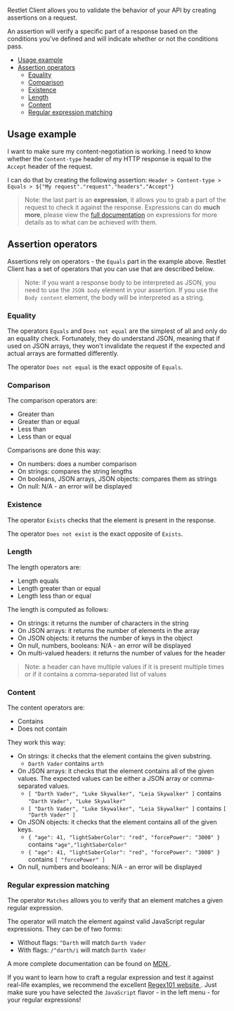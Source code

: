 Restlet Client allows you to validate the behavior of your API by creating assertions on a request.

An assertion will verify a specific part of a response based on the conditions you've defined and will indicate whether or not the conditions pass.

<!-- TOC: BEGIN -->
* [Usage example](#usage-example)
* [Assertion operators](#assertion-operators)
  * [Equality](#equality)
  * [Comparison](#comparison)
  * [Existence](#existence)
  * [Length](#length)
  * [Content](#content)
  * [Regular expression matching](#regular-expression-matching)

<!-- TOC: END -->

<a class="anchor" name="usage-example"></a>
## Usage example

I want to make sure my content-negotiation is working. I need to know whether the `Content-type` header of my HTTP response is equal to the `Accept` header of the request.

I can do that by creating the following assertion: `Header > Content-type > Equals > ${"My request"."request"."headers"."Accept"}`

> Note: the last part is an __expression__, it allows you to grab a part of the request to check it against the response. Expressions can do __much more__, please view the [full documentation](../make-your-requests-and-assertions-dynamic/expressions) on expressions for more details as to what can be achieved with them.

<a class="anchor" name="assertion-operators"></a>
## Assertion operators

Assertions rely on operators - the `Equals` part in the example above. Restlet Client has a set of operators that you
can use that are described below.

> Note: if you want a response body to be interpreted as JSON, you need to use the `JSON body` element in your assertion. If you use the `Body content` element, the body will be interpreted as a string.

<a class="anchor" name="equality"></a>
### Equality

The operators `Equals` and `Does not equal` are the simplest of all and only do an equality check.
Fortunately, they do understand JSON, meaning that if used on JSON arrays, they won't invalidate the request if the
expected and actual arrays are formatted differently.

The operator `Does not equal` is the exact opposite of `Equals`.

<a class="anchor" name="comparison"></a>
### Comparison

The comparison operators are:

* Greater than
* Greater than or equal
* Less than
* Less than or equal

Comparisons are done this way:

* On numbers: does a number comparison
* On strings: compares the string lengths
* On booleans, JSON arrays, JSON objects: compares them as strings
* On null: N/A - an error will be displayed

<a class="anchor" name="existence"></a>
### Existence

The operator `Exists` checks that the element is present in the response.

The operator `Does not exist` is the exact opposite of `Exists`.

<a class="anchor" name="length"></a>
### Length

The length operators are:

* Length equals
* Length greater than or equal
* Length less than or equal

The length is computed as follows:

* On strings: it returns the number of characters in the string
* On JSON arrays: it returns the number of elements in the array
* On JSON objects: it returns the number of keys in the object
* On null, numbers, booleans: N/A - an error will be displayed
* On multi-valued headers: it returns the number of values for the header

> Note: a header can have multiple values if it is present multiple times or if it contains a comma-separated list of values

<a class="anchor" name="content"></a>
### Content

The content operators are:

* Contains
* Does not contain

They work this way:

* On strings: it checks that the element contains the given substring.
  * `Darth Vader` contains `arth`
* On JSON arrays: it checks that the element contains all of the given values. The expected values can be either a
JSON array or comma-separated values.
  * `[ "Darth Vader", "Luke Skywalker", "Leia Skywalker" ]` contains `"Darth Vader", "Luke Skywalker"`
  * `[ "Darth Vader", "Luke Skywalker", "Leia Skywalker" ]` contains `[ "Darth Vader" ]`
* On JSON objects: it checks that the element contains all of the given keys.
  * `{ "age": 41, "lightSaberColor": "red", "forcePower": "3000" }` contains `"age","lightSaberColor"`
  * `{ "age": 41, "lightSaberColor": "red", "forcePower": "3000" }` contains `[ "forcePower" ]`
* On null, numbers and booleans: N/A - an error will be displayed

<a class="anchor" name="regular-expression-matching"></a>
### Regular expression matching

The operator `Matches` allows you to verify that an element matches a given regular expression.

The operator will match the element against valid JavaScript regular expressions. They can be of two forms:

* Without flags: `^Darth` will match `Darth Vader`
* With flags: `/^darth/i` will match `Darth Vader`

A more complete documentation can be found on
<a href="https://developer.mozilla.org/en-US/docs/Web/JavaScript/Guide/Regular_Expressions" target="_blank">
MDN <i class="fa fa-external-link" style="font-size: 12px" aria-hidden="true"></i>
</a>.

If you want to learn how to craft a regular expression and test it against real-life examples, we recommend the
excellent <a href="https://regex101.com" target="_blank">
Regex101 website <i class="fa fa-external-link" style="font-size: 12px" aria-hidden="true"></i>
</a>. Just make sure you have selected the `JavaScript` flavor - in the left menu - for your regular expressions!
